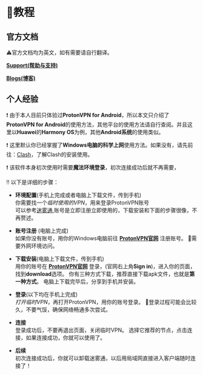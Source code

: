 # 📝教程

## 官方文档
⚠官方文档均为英文，如有需要请自行翻译。 

**[Support(帮助与支持)](https://protonvpn.com/support/)**

**[Blogs(博客)](https://protonvpn.com/blog/)**

## 个人经验
❗ 由于本人目前只体验过**ProtonVPN for Android**，所以本文只介绍了**ProtonVPN for Android**的使用方法，其他平台的使用方法请自行查阅。并且这里以**Huawei**的**Harmony OS**为例，其他**Android系统**的使用类似。 

❗ 这里默认你已经掌握了**Windows电脑的科学上网**使用方法。如果没有，请先前往：[Clash](https://github.com/MossDream/Powerful-Tools-Instruction/tree/main/VPN/Clash%20for%20Windows)，了解Clash的安装使用。  

❗ 该软件本身初次使用时需要**魔法环境登录**，初次连接成功后就不再需要，   

‼ 以下是详细的步骤：
* **环境配置**(手机上完成或者电脑上下载文件，传到手机)  
你需要找一个*临时使用的VPN*，用来登录ProtonVPN账号  
可以参考[迷雾通](https://geph.io/zhs),账号是立即注册立即使用的，下载安装和下面的步骤很像，不再赘述。

* **账号注册** (电脑上完成)  
如果你没有账号，用你的Windows电脑前往 **[ProtonVPN官网](https://protonvpn.com/)** 注册账号。
🔑需要外网环境访问。

* **下载安装**(电脑上下载文件，传到手机)  
用你的账号在 **[ProtonVPN官网](https://protonvpn.com/)** 登录，(官网右上角**Sign in**)，进入你的页面，找到**download**选项。
你有三种方式下载，推荐直接下载apk文件，也就是**第一种方式**。
电脑上下载完毕后，分享到手机并安装。

* **登录**(以下均在手机上完成)  
*打开临时VPN*，再打开ProtonVPN，用你的账号登录。
👀登录过程可能会比较久，不要气馁，确保网络畅通多次尝试。

* **连接**  
登录成功后，不要再退出页面，关闭临时VPN。
选择它推荐的节点，点击连接，如果连接成功，你就可以使用了。

* **后续**  
初次连接成功后，你就可以卸载迷雾通，以后用局域网直接进入客户端随时连接了！

  

